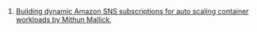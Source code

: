 
1. [Building dynamic Amazon SNS subscriptions for auto scaling container workloads by Mithun Mallick,](https://aws.amazon.com/blogs/compute/building-dynamic-amazon-sns-subscriptions-for-auto-scaling-container-workloads/)